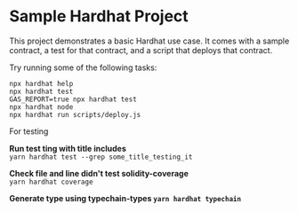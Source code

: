 # Sample Hardhat Project

This project demonstrates a basic Hardhat use case. It comes with a sample contract, a test for that contract, and a script that deploys that contract.

Try running some of the following tasks:

```shell
npx hardhat help
npx hardhat test
GAS_REPORT=true npx hardhat test
npx hardhat node
npx hardhat run scripts/deploy.js
```

For testing

<b>Run test ting with title includes </b>
<br/>
```yarn hardhat test --grep some_title_testing_it```

<b>Check file and line didn't test solidity-coverage</b>
<br/>
```yarn hardhat coverage```

<b>Generate type using typechain-types
```yarn hardhat typechain```
